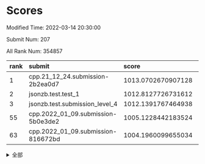 # Scores

Modified Time: 2022-03-14 20:30:00

Submit Num: 207

All Rank Num: 354857

| rank |               submit               |       score        |       sigma        | pk_num |
| :--- | :--------------------------------- | :----------------- | :----------------- | :----- |
| 1    | cpp.21_12_24.submission-2b2ea0d7   | 1013.0702670907128 | 0.8346869513488688 | 6861   |
| 2    | jsonzb.test.test_1                 | 1012.8127726731612 | 0.8156225222608366 | 6853   |
| 3    | jsonzb.test.submission_level_4     | 1012.1391767464938 | 0.7891515675895853 | 6859   |
| 55   | cpp.2022_01_09.submission-5b0e3de2 | 1005.1228442183524 | 0.7283101530546348 | 6859   |
| 63   | cpp.2022_01_09.submission-816672bd | 1004.1960099655034 | 0.7254024143119651 | 6853   |


<details>
<summary>全部</summary>

| rank |                 submit                 |       score        |       sigma        | pk_num |
| :--- | :------------------------------------- | :----------------- | :----------------- | :----- |
| 1    | cpp.21_12_24.submission-2b2ea0d7       | 1013.0702670907128 | 0.8346869513488688 | 6861   |
| 2    | jsonzb.test.test_1                     | 1012.8127726731612 | 0.8156225222608366 | 6853   |
| 3    | jsonzb.test.submission_level_4         | 1012.1391767464938 | 0.7891515675895853 | 6859   |
| 4    | gobigger.level_3.submission_level_3_20 | 1011.6183958532639 | 0.7622073087009026 | 6859   |
| 5    | gobigger.level_3.submission_level_3_47 | 1011.4098537782166 | 0.8001701522992842 | 6860   |
| 6    | gobigger.level_3.submission_level_3_43 | 1011.3941414706583 | 0.811153132037611  | 6854   |
| 7    | gobigger.level_3.submission_level_3_34 | 1011.1139638809701 | 0.7619498681415352 | 6856   |
| 8    | gobigger.level_3.submission_level_3_30 | 1011.0518391097596 | 0.7630524979546808 | 6855   |
| 9    | gobigger.level_3.submission_level_3_36 | 1010.9008306920955 | 0.7653729426171371 | 6856   |
| 10   | gobigger.level_3.submission_level_3_12 | 1010.8846086956983 | 0.7905320922608405 | 6857   |
| 11   | gobigger.level_3.submission_level_3_2  | 1010.8722257527949 | 0.7807365188941413 | 6859   |
| 12   | gobigger.level_3.submission_level_3_29 | 1010.8025085499764 | 0.7593981043409322 | 6854   |
| 13   | gobigger.level_3.submission_level_3_49 | 1010.7999770493877 | 0.772657914411021  | 6855   |
| 14   | gobigger.level_3.submission_level_3_40 | 1010.7768571902724 | 0.750623027428128  | 6860   |
| 15   | gobigger.level_3.submission_level_3_41 | 1010.7041214029941 | 0.7605945525212396 | 6859   |
| 16   | gobigger.level_3.submission_level_3_27 | 1010.6412397339136 | 0.7799595233197415 | 6853   |
| 17   | gobigger.level_3.submission_level_3_5  | 1010.5997440226009 | 0.7527738826509209 | 6863   |
| 18   | gobigger.level_3.submission_level_3_18 | 1010.5522757297692 | 0.7553092939931232 | 6856   |
| 19   | gobigger.level_3.submission_level_3_19 | 1010.5497993707953 | 0.789425309576805  | 6853   |
| 20   | gobigger.level_3.submission_level_3_8  | 1010.5352880396185 | 0.7895274658720859 | 6860   |
| 21   | gobigger.level_3.submission_level_3_15 | 1010.5316358127338 | 0.7587503311341841 | 6851   |
| 22   | gobigger.level_3.submission_level_3_31 | 1010.5174081275635 | 0.7691842611116766 | 6860   |
| 23   | gobigger.level_3.submission_level_3_24 | 1010.4056300198251 | 0.7527799744982566 | 6857   |
| 24   | gobigger.level_3.submission_level_3_10 | 1010.3965964315003 | 0.7855585926177993 | 6862   |
| 25   | gobigger.level_3.submission_level_3_37 | 1010.3500792888426 | 0.7486520889703195 | 6858   |
| 26   | gobigger.level_3.submission_level_3_4  | 1010.3333665512018 | 0.7638494554141607 | 6857   |
| 27   | gobigger.level_3.submission_level_3_22 | 1010.2901627017579 | 0.7638727234662419 | 6855   |
| 28   | gobigger.level_3.submission_level_3_48 | 1010.2831054637766 | 0.7613578976260735 | 6859   |
| 29   | gobigger.level_3.submission_level_3_35 | 1010.1704855003585 | 0.7528998093789775 | 6860   |
| 30   | gobigger.level_3.submission_level_3_38 | 1010.0879120543877 | 0.7842278600392506 | 6857   |
| 31   | gobigger.level_3.submission_level_3_42 | 1010.0625401765615 | 0.7393215778141513 | 6857   |
| 32   | gobigger.level_3.submission_level_3_7  | 1010.0466509374563 | 0.7479229294630019 | 6854   |
| 33   | gobigger.level_3.submission_level_3_6  | 1009.991343794911  | 0.7635156344688876 | 6855   |
| 34   | gobigger.level_3.submission_level_3_33 | 1009.9902898953212 | 0.7460670200946689 | 6858   |
| 35   | gobigger.level_3.submission_level_3_1  | 1009.9537413144185 | 0.7494602785717983 | 6857   |
| 36   | gobigger.level_3.submission_level_3_11 | 1009.8929008131025 | 0.7538186585122323 | 6855   |
| 37   | gobigger.level_3.submission_level_3_44 | 1009.8826503459478 | 0.731336152239562  | 6857   |
| 38   | gobigger.level_3.submission_level_3_45 | 1009.8777859186308 | 0.7560248100232557 | 6862   |
| 39   | gobigger.level_3.submission_level_3_26 | 1009.8436223352276 | 0.7604888399311509 | 6857   |
| 40   | gobigger.level_3.submission_level_3_13 | 1009.7060209704943 | 0.7593024105703258 | 6852   |
| 41   | gobigger.level_3.submission_level_3_32 | 1009.5492461875656 | 0.7601661795683448 | 6860   |
| 42   | gobigger.level_3.submission_level_3_21 | 1009.4571070207273 | 0.7464765091201705 | 6856   |
| 43   | gobigger.level_3.submission_level_3_17 | 1009.3863334844341 | 0.7633920143844678 | 6857   |
| 44   | gobigger.level_3.submission_level_3_16 | 1009.2721171495194 | 0.7733948406845083 | 6863   |
| 45   | gobigger.level_3.submission_level_3_14 | 1009.2559769079446 | 0.7815898436048403 | 6858   |
| 46   | gobigger.level_3.submission_level_3_28 | 1009.2429331246597 | 0.7396272688876748 | 6860   |
| 47   | gobigger.level_3.submission_level_3_23 | 1009.1413980737814 | 0.7328021595459236 | 6853   |
| 48   | gobigger.level_3.submission_level_3_0  | 1009.1044665048854 | 0.7630644247371305 | 6861   |
| 49   | gobigger.level_3.submission_level_3_9  | 1009.0868458291161 | 0.7544231163624311 | 6858   |
| 50   | gobigger.level_3.submission_level_3_3  | 1008.9332514498735 | 0.753823072425674  | 6863   |
| 51   | gobigger.level_3.submission_level_3_25 | 1008.6822268622841 | 0.7464845718999815 | 6856   |
| 52   | gobigger.level_3.submission_level_3_39 | 1008.5958618222246 | 0.7591463263536126 | 6855   |
| 53   | gobigger.level_3.submission_level_3_46 | 1008.5303458622456 | 0.7703418158129488 | 6856   |
| 54   | gobigger.level_1.submission_level_1_35 | 1005.3264610382289 | 0.734169027536551  | 6858   |
| 55   | cpp.2022_01_09.submission-5b0e3de2     | 1005.1228442183524 | 0.7283101530546348 | 6859   |
| 56   | gobigger.level_1.submission_level_1_13 | 1005.1112830955451 | 0.7175605940731592 | 6855   |
| 57   | gobigger.level_1.submission_level_1_34 | 1005.0313845318235 | 0.7238098320128986 | 6859   |
| 58   | gobigger.level_1.submission_level_1_9  | 1004.6125281663305 | 0.7139906332571585 | 6854   |
| 59   | gobigger.level_1.submission_level_1_41 | 1004.5718410370498 | 0.7111661397249028 | 6852   |
| 60   | gobigger.level_1.submission_level_1_18 | 1004.4960187929216 | 0.7257667777744746 | 6856   |
| 61   | gobigger.level_1.submission_level_1_49 | 1004.3642390203088 | 0.7131512957326704 | 6858   |
| 62   | gobigger.level_1.submission_level_1_11 | 1004.278519883813  | 0.7186551258425302 | 6857   |
| 63   | cpp.2022_01_09.submission-816672bd     | 1004.1960099655034 | 0.7254024143119651 | 6853   |
| 64   | gobigger.level_1.submission_level_1_3  | 1004.1046233941681 | 0.7205242289589685 | 6855   |
| 65   | gobigger.level_1.submission_level_1_27 | 1004.0335003859908 | 0.7199530883110314 | 6856   |
| 66   | gobigger.level_1.submission_level_1_4  | 1003.878139661152  | 0.7107014217571062 | 6853   |
| 67   | gobigger.level_1.submission_level_1_29 | 1003.8658849886424 | 0.7162718605865477 | 6861   |
| 68   | gobigger.level_1.submission_level_1_0  | 1003.7740601392759 | 0.722366750414857  | 6854   |
| 69   | gobigger.level_1.submission_level_1_36 | 1003.7247535515331 | 0.7240163731886927 | 6858   |
| 70   | gobigger.level_1.submission_level_1_42 | 1003.7128389108532 | 0.7149311880508865 | 6864   |
| 71   | gobigger.level_1.submission_level_1_33 | 1003.7078804193364 | 0.7178127397961968 | 6850   |
| 72   | gobigger.level_1.submission_level_1_16 | 1003.6637710495235 | 0.7212739705705334 | 6859   |
| 73   | gobigger.level_1.submission_level_1_47 | 1003.5966918184421 | 0.7178256846387275 | 6860   |
| 74   | gobigger.level_1.submission_level_1_2  | 1003.5542917639414 | 0.7115743874998913 | 6854   |
| 75   | gobigger.level_1.submission_level_1_21 | 1003.5271724765464 | 0.7158818002982923 | 6853   |
| 76   | gobigger.level_1.submission_level_1_44 | 1003.5029175849896 | 0.7104641881819236 | 6862   |
| 77   | gobigger.level_1.submission_level_1_46 | 1003.4489625701357 | 0.7157639740266071 | 6859   |
| 78   | gobigger.level_1.submission_level_1_30 | 1003.4135389522747 | 0.7135528544083488 | 6854   |
| 79   | gobigger.level_1.submission_level_1_32 | 1003.4058228073586 | 0.7121079129671419 | 6857   |
| 80   | gobigger.level_1.submission_level_1_14 | 1003.3875673938601 | 0.700394741241116  | 6852   |
| 81   | gobigger.level_1.submission_level_1_5  | 1003.3857680387002 | 0.7194097138319158 | 6854   |
| 82   | gobigger.level_1.submission_level_1_12 | 1003.3447320493335 | 0.7177663185376353 | 6852   |
| 83   | gobigger.level_1.submission_level_1_26 | 1003.3309146278822 | 0.7151257441479533 | 6854   |
| 84   | gobigger.level_1.submission_level_1_8  | 1003.3224922578834 | 0.7096636893493877 | 6855   |
| 85   | gobigger.level_1.submission_level_1_23 | 1003.3093973106887 | 0.7049652330779997 | 6853   |
| 86   | gobigger.level_1.submission_level_1_38 | 1003.3063580364794 | 0.7112905822005768 | 6856   |
| 87   | gobigger.level_1.submission_level_1_6  | 1003.2847280403513 | 0.7111655818082304 | 6856   |
| 88   | gobigger.level_1.submission_level_1_25 | 1003.2317088382175 | 0.7150588849731906 | 6856   |
| 89   | gobigger.level_1.submission_level_1_28 | 1003.141815811186  | 0.713189629651304  | 6858   |
| 90   | gobigger.level_1.submission_level_1_19 | 1003.0070226864385 | 0.725385700106971  | 6861   |
| 91   | gobigger.level_1.submission_level_1_31 | 1003.0021919744072 | 0.7196645540921727 | 6855   |
| 92   | gobigger.level_1.submission_level_1_1  | 1002.9351112070016 | 0.7224896828524296 | 6856   |
| 93   | gobigger.level_1.submission_level_1_48 | 1002.9236648634576 | 0.7049259169595253 | 6861   |
| 94   | gobigger.level_1.submission_level_1_40 | 1002.7975852562076 | 0.7221859838876943 | 6859   |
| 95   | gobigger.level_1.submission_level_1_20 | 1002.6786788156543 | 0.7141438249704842 | 6860   |
| 96   | gobigger.level_1.submission_level_1_43 | 1002.4468102963293 | 0.7155158966594029 | 6853   |
| 97   | gobigger.level_1.submission_level_1_17 | 1002.4244581350465 | 0.7110628624148806 | 6856   |
| 98   | gobigger.level_1.submission_level_1_10 | 1002.3874858665866 | 0.7103078421924685 | 6852   |
| 99   | gobigger.level_1.submission_level_1_22 | 1002.3021576191885 | 0.714241213440485  | 6860   |
| 100  | gobigger.level_1.submission_level_1_37 | 1002.2528696556983 | 0.7127875492763441 | 6855   |
| 101  | gobigger.level_1.submission_level_1_7  | 1002.238144576266  | 0.7074495478080699 | 6852   |
| 102  | gobigger.level_1.submission_level_1_24 | 1002.0852336908426 | 0.7117962521880752 | 6858   |
| 103  | gobigger.level_1.submission_level_1_39 | 1002.0785321166305 | 0.7129046549046316 | 6856   |
| 104  | gobigger.level_1.submission_level_1_45 | 1001.8670595029671 | 0.7118391288610897 | 6861   |
| 105  | gobigger.level_1.submission_level_1_15 | 1001.8421682452371 | 0.7157629861050219 | 6860   |
| 106  | gobigger.random.submission_random_40   | 997.3746806156469  | 0.7137032621046724 | 6856   |
| 107  | gobigger.random.submission_random_19   | 997.3263621216703  | 0.7053340811456446 | 6860   |
| 108  | gobigger.random.submission_random_16   | 997.2690248619123  | 0.7132139057897128 | 6861   |
| 109  | gobigger.random.submission_random_26   | 997.2673373806578  | 0.7029070246762249 | 6859   |
| 110  | gobigger.random.submission_random_43   | 997.0855614705393  | 0.7054175665578563 | 6863   |
| 111  | gobigger.random.submission_random_36   | 996.9323972986033  | 0.7091071613598686 | 6860   |
| 112  | gobigger.random.submission_random_24   | 996.7802198236494  | 0.7359507614364369 | 6862   |
| 113  | gobigger.random.submission_random_48   | 996.7296557834629  | 0.7105527941167947 | 6858   |
| 114  | gobigger.random.submission_random_13   | 996.6484458334133  | 0.7162946270506987 | 6855   |
| 115  | gobigger.random.submission_random_17   | 996.6220321655745  | 0.714604112801049  | 6851   |
| 116  | gobigger.random.submission_random_8    | 996.5932243738813  | 0.7099110441964983 | 6852   |
| 117  | gobigger.random.submission_random_28   | 996.5881170108769  | 0.7155694848327951 | 6857   |
| 118  | gobigger.random.submission_random_33   | 996.4922106798109  | 0.7060128261327028 | 6856   |
| 119  | gobigger.random.submission_random_46   | 996.4743185860721  | 0.69849678401133   | 6861   |
| 120  | gobigger.random.submission_random_14   | 996.4200119175134  | 0.7042017298106616 | 6861   |
| 121  | gobigger.random.submission_random_6    | 996.4139669494521  | 0.7097501292782048 | 6859   |
| 122  | gobigger.random.submission_random_39   | 996.3986808174759  | 0.7189957309391029 | 6858   |
| 123  | gobigger.random.submission_random_29   | 996.3580440129946  | 0.717591535353207  | 6856   |
| 124  | gobigger.random.submission_random_41   | 996.276321273044   | 0.7161925529303622 | 6855   |
| 125  | gobigger.random.submission_random_11   | 996.202098670088   | 0.7025333622321729 | 6855   |
| 126  | gobigger.random.submission_random_35   | 996.1131902492484  | 0.7126458876876925 | 6857   |
| 127  | gobigger.random.submission_random_38   | 996.1110587714646  | 0.7083284770537353 | 6854   |
| 128  | gobigger.random.submission_random_20   | 996.0978775244465  | 0.7154952199057939 | 6855   |
| 129  | gobigger.random.submission_random_2    | 996.0364851558959  | 0.7286140905077627 | 6858   |
| 130  | gobigger.random.submission_random_0    | 996.0159714860396  | 0.7101040588208832 | 6860   |
| 131  | gobigger.random.submission_random_37   | 996.0152551732476  | 0.7045740340751581 | 6859   |
| 132  | gobigger.random.submission_random_4    | 995.9379193905198  | 0.7074212700874506 | 6857   |
| 133  | gobigger.random.submission_random_22   | 995.7817395459051  | 0.7395351112023582 | 6860   |
| 134  | gobigger.random.submission_random_21   | 995.7299157132347  | 0.7091843713095405 | 6859   |
| 135  | gobigger.random.submission_random_25   | 995.6425563615672  | 0.7045525479460537 | 6855   |
| 136  | gobigger.random.submission_random_15   | 995.5836885217252  | 0.7221847510456848 | 6859   |
| 137  | gobigger.random.submission_random_47   | 995.552469809018   | 0.7062187375235305 | 6854   |
| 138  | gobigger.random.submission_random_34   | 995.5455474767494  | 0.7082845573484945 | 6855   |
| 139  | gobigger.random.submission_random_31   | 995.5419896871359  | 0.6993363501758837 | 6856   |
| 140  | gobigger.random.submission_random_44   | 995.5281134124949  | 0.7177768480921742 | 6856   |
| 141  | gobigger.random.submission_random_32   | 995.5211555811767  | 0.7149989390137422 | 6857   |
| 142  | gobigger.random.submission_random_42   | 995.5045206739     | 0.7176637439340565 | 6859   |
| 143  | gobigger.random.submission_random_23   | 995.4108327811866  | 0.7085695311968684 | 6859   |
| 144  | gobigger.random.submission_random_49   | 995.4085935063245  | 0.7320779984511027 | 6861   |
| 145  | gobigger.random.submission_random_30   | 995.3805682311928  | 0.7080991942889479 | 6850   |
| 146  | gobigger.random.submission_random_9    | 995.3464038581415  | 0.6986621279979859 | 6858   |
| 147  | gobigger.random.submission_random_5    | 995.3077192670509  | 0.7181455027587262 | 6858   |
| 148  | gobigger.random.submission_random_18   | 995.144103056041   | 0.7030962599083845 | 6855   |
| 149  | gobigger.random.submission_random_1    | 995.1198196777665  | 0.71046217225136   | 6858   |
| 150  | gobigger.random.submission_random_12   | 995.1128758787871  | 0.7097824731728501 | 6860   |
| 151  | gobigger.random.submission_random_10   | 995.0193508267349  | 0.7121242336537081 | 6859   |
| 152  | gobigger.random.submission_random_27   | 994.9824330666994  | 0.7087192637178124 | 6861   |
| 153  | gobigger.random.submission_random_3    | 994.9169722001959  | 0.7248554558179028 | 6862   |
| 154  | gobigger.random.submission_random_45   | 994.6044301881224  | 0.7121576039720531 | 6857   |
| 155  | gobigger.level_2.submission_level_2_45 | 994.6034298512762  | 0.7485058297164263 | 6853   |
| 156  | gobigger.random.submission_random_7    | 994.452517005979   | 0.7090719466393519 | 6856   |
| 157  | gobigger.level_2.submission_level_2_20 | 994.3093241501379  | 0.7282301362140624 | 6855   |
| 158  | gobigger.level_2.submission_level_2_46 | 993.8728290823584  | 0.7258554337640833 | 6859   |
| 159  | gobigger.level_2.submission_level_2_11 | 993.609729824795   | 0.7352525967631166 | 6852   |
| 160  | gobigger.level_2.submission_level_2_35 | 993.2450687841313  | 0.7455060478457267 | 6853   |
| 161  | gobigger.level_2.submission_level_2_39 | 992.9829722890435  | 0.7402601180157404 | 6862   |
| 162  | gobigger.level_2.submission_level_2_47 | 992.7754710963587  | 0.7279993622484551 | 6854   |
| 163  | gobigger.level_2.submission_level_2_26 | 992.7386997601884  | 0.7581866851260254 | 6859   |
| 164  | gobigger.level_2.submission_level_2_0  | 992.6167398603881  | 0.7230038127178352 | 6856   |
| 165  | gobigger.level_2.submission_level_2_24 | 992.5087252316143  | 0.747794169582132  | 6854   |
| 166  | gobigger.level_2.submission_level_2_34 | 992.5076831725183  | 0.7488331752210781 | 6857   |
| 167  | gobigger.level_2.submission_level_2_2  | 992.4715157049818  | 0.7469699758351204 | 6854   |
| 168  | gobigger.level_2.submission_level_2_17 | 992.417168821599   | 0.7382568375962885 | 6855   |
| 169  | gobigger.level_2.submission_level_2_43 | 992.4061264734303  | 0.7394509744323651 | 6854   |
| 170  | gobigger.level_2.submission_level_2_33 | 992.3447578047308  | 0.7521305059493798 | 6853   |
| 171  | gobigger.level_2.submission_level_2_28 | 992.3264658422202  | 0.7517061342030081 | 6860   |
| 172  | gobigger.level_2.submission_level_2_31 | 992.3130846118241  | 0.7368775785662185 | 6860   |
| 173  | gobigger.level_2.submission_level_2_13 | 992.2696995902494  | 0.7475344367994612 | 6858   |
| 174  | gobigger.level_2.submission_level_2_42 | 992.2386332302174  | 0.7430568336307928 | 6858   |
| 175  | gobigger.level_2.submission_level_2_41 | 992.2312698696162  | 0.742150718077011  | 6855   |
| 176  | gobigger.level_2.submission_level_2_16 | 992.179803830122   | 0.7512314726588297 | 6861   |
| 177  | gobigger.level_2.submission_level_2_22 | 992.0425619126588  | 0.759925330799713  | 6859   |
| 178  | gobigger.level_2.submission_level_2_6  | 992.0277421258219  | 0.7351839428097049 | 6862   |
| 179  | gobigger.level_2.submission_level_2_18 | 991.9457226989615  | 0.7507552336723484 | 6858   |
| 180  | gobigger.level_2.submission_level_2_30 | 991.8646491194182  | 0.7452559751597267 | 6857   |
| 181  | gobigger.level_2.submission_level_2_32 | 991.8525135900649  | 0.7530082656411198 | 6858   |
| 182  | gobigger.level_2.submission_level_2_3  | 991.7370922840566  | 0.7283282543106712 | 6859   |
| 183  | gobigger.level_2.submission_level_2_12 | 991.6950193538845  | 0.7558180330845056 | 6858   |
| 184  | gobigger.level_2.submission_level_2_7  | 991.682616631668   | 0.7500755241299079 | 6859   |
| 185  | gobigger.level_2.submission_level_2_5  | 991.6782291207628  | 0.7335285176953753 | 6860   |
| 186  | gobigger.level_2.submission_level_2_44 | 991.6583757224588  | 0.7466267492067387 | 6857   |
| 187  | gobigger.level_2.submission_level_2_27 | 991.6019272774557  | 0.7623830755422147 | 6858   |
| 188  | gobigger.level_2.submission_level_2_36 | 991.5771539983559  | 0.746788268988239  | 6857   |
| 189  | gobigger.level_2.submission_level_2_19 | 991.5712246097311  | 0.7536175424196104 | 6858   |
| 190  | gobigger.level_2.submission_level_2_14 | 991.5335703007756  | 0.7345407302417251 | 6854   |
| 191  | gobigger.level_2.submission_level_2_37 | 991.5305108685006  | 0.7619399184336723 | 6857   |
| 192  | gobigger.level_2.submission_level_2_1  | 991.5222881119473  | 0.7530211564976138 | 6861   |
| 193  | gobigger.level_2.submission_level_2_49 | 991.3662559726095  | 0.7412204817211928 | 6854   |
| 194  | gobigger.level_2.submission_level_2_10 | 991.3347834664273  | 0.752910626730969  | 6857   |
| 195  | gobigger.level_2.submission_level_2_21 | 991.3192882963357  | 0.7515971688388088 | 6856   |
| 196  | gobigger.level_2.submission_level_2_15 | 991.3154633649893  | 0.741833251261766  | 6861   |
| 197  | gobigger.level_2.submission_level_2_29 | 991.2434418333422  | 0.7667976970015702 | 6865   |
| 198  | gobigger.level_2.submission_level_2_25 | 991.1493095963401  | 0.7723084765752771 | 6851   |
| 199  | gobigger.level_2.submission_level_2_48 | 991.013593444421   | 0.7556021603592661 | 6858   |
| 200  | gobigger.level_2.submission_level_2_23 | 990.7070284293678  | 0.7491227934091664 | 6864   |
| 201  | gobigger.level_2.submission_level_2_40 | 990.6818144615552  | 0.7637987230415206 | 6859   |
| 202  | gobigger.level_2.submission_level_2_4  | 990.2273932417473  | 0.7695346981863145 | 6857   |
| 203  | gobigger.level_2.submission_level_2_8  | 990.1953841208666  | 0.7727069527539016 | 6859   |
| 204  | gobigger.level_2.submission_level_2_38 | 989.8051646382771  | 0.7772441127162493 | 6862   |
| 205  | gobigger.level_2.submission_level_2_9  | 989.7840323537351  | 0.7649283641859722 | 6854   |
| 206  | gobigger.none.submission_none_1        | 974.9563325285251  | 1.5839399682226893 | 6855   |
| 207  | gobigger.none.submission_none_0        | 974.6449331400802  | 1.6807344316456465 | 6857   |

</details>